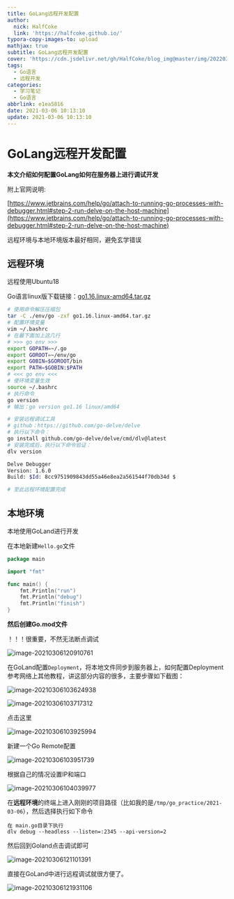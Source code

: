 ```yaml
---
title: GoLang远程开发配置
author:
  nick: HalfCoke
  link: 'https://halfcoke.github.io/'
typora-copy-images-to: upload
mathjax: true
subtitle: GoLang远程开发配置
cover: 'https://cdn.jsdelivr.net/gh/HalfCoke/blog_img@master/img/202203310132941.png'
tags:
  - Go语言
  - 远程开发
categories:
  - 学习笔记
  - Go语言
abbrlink: e1ea5816
date: 2021-03-06 10:13:10
update: 2021-03-06 10:13:10
---
```


# GoLang远程开发配置

**本文介绍如何配置GoLang如何在服务器上进行调试开发**

附上官网说明:

[https://www.jetbrains.com/help/go/attach-to-running-go-processes-with-debugger.html#step-2-run-delve-on-the-host-machine](https://www.jetbrains.com/help/go/attach-to-running-go-processes-with-debugger.html#step-2-run-delve-on-the-host-machine)

远程环境与本地环境版本最好相同，避免玄学错误

## 远程环境

远程使用Ubuntu18

Go语言linux版下载链接：[go1.16.linux-amd64.tar.gz](https://golang.org/dl/go1.16.linux-amd64.tar.gz)

```bash
# 使用命令解压压缩包
tar -C ./env/go -zxf go1.16.linux-amd64.tar.gz
# 配置环境变量
vim ~/.bashrc
# 在最下面加上这几行
# >>> go env >>>
export GOPATH=~/.go
export GOROOT=~/env/go
export GOBIN=$GOROOT/bin
export PATH=$GOBIN:$PATH
# <<< go env <<<
# 使环境变量生效
source ~/.bashrc
# 执行命令
go version
# 输出：go version go1.16 linux/amd64

# 安装远程调试工具  
# github：https://github.com/go-delve/delve
# 执行以下命令：
go install github.com/go-delve/delve/cmd/dlv@latest
# 安装完成后，执行以下命令验证：
dlv version

Delve Debugger
Version: 1.6.0
Build: $Id: 8cc9751909843dd55a46e8ea2a561544f70db34d $

# 至此远程环境配置完成
```



## 本地环境

本地使用GoLand进行开发

在本地新建`Hello.go`文件

```go
package main

import "fmt"

func main() {
	fmt.Println("run")
	fmt.Println("debug")
	fmt.Println("finish")
}

```

**然后创建Go.mod文件**

！！！很重要，不然无法断点调试

![image-20210306120910761](https://cdn.jsdelivr.net/gh/HalfCoke/blog_img@master/img/202203310132304.png)

在GoLand配置`Deployment`，将本地文件同步到服务器上，如何配置Deployment参考网络上其他教程，讲这部分内容的很多，主要步骤如下截图：

![image-20210306103624938](https://cdn.jsdelivr.net/gh/HalfCoke/blog_img@master/img/202203310132358.png)

![image-20210306103717312](https://cdn.jsdelivr.net/gh/HalfCoke/blog_img@master/img/202203310132513.png)

点击这里

![image-20210306103925994](https://cdn.jsdelivr.net/gh/HalfCoke/blog_img@master/img/202203310133594.png)

新建一个Go Remote配置

![image-20210306103951739](https://cdn.jsdelivr.net/gh/HalfCoke/blog_img@master/img/202203310133462.png)

根据自己的情况设置IP和端口

![image-20210306104039977](https://cdn.jsdelivr.net/gh/HalfCoke/blog_img@master/img/202203310133240.png)

在**远程环境**的终端上进入刚刚的项目路径（比如我的是`/tmp/go_practice/2021-03-06`），然后选择执行如下命令

```
在 main.go目录下执行 
dlv debug --headless --listen=:2345 --api-version=2
```

然后回到Goland点击调试即可

![image-20210306121101391](https://cdn.jsdelivr.net/gh/HalfCoke/blog_img@master/img/202203310133618.png)

直接在GoLand中进行远程调试就很方便了。

![image-20210306121931106](https://cdn.jsdelivr.net/gh/HalfCoke/blog_img@master/img/202203310133606.png)